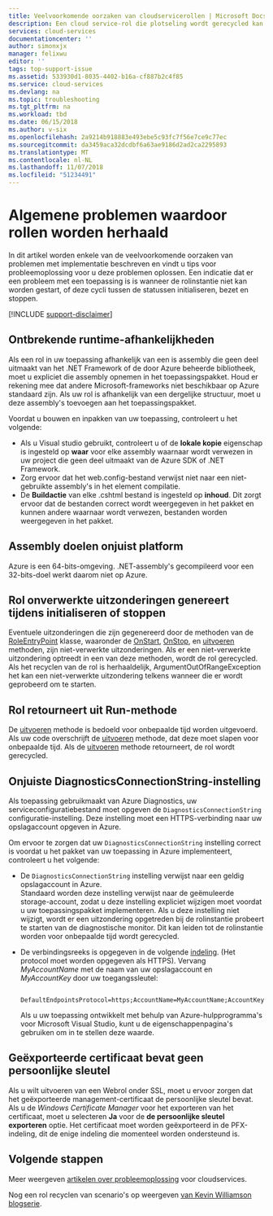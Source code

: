 ```yaml
---
title: Veelvoorkomende oorzaken van cloudservicerollen | Microsoft Docs
description: Een cloud service-rol die plotseling wordt gerecycled kan leiden tot significante downtime. Hier volgen enkele veelvoorkomende problemen waardoor rollen worden gerecycled, waarmee u downtime verminderen.
services: cloud-services
documentationcenter: ''
author: simonxjx
manager: felixwu
editor: ''
tags: top-support-issue
ms.assetid: 533930d1-8035-4402-b16a-cf887b2c4f85
ms.service: cloud-services
ms.devlang: na
ms.topic: troubleshooting
ms.tgt_pltfrm: na
ms.workload: tbd
ms.date: 06/15/2018
ms.author: v-six
ms.openlocfilehash: 2a9214b918883e493ebe5c93fc7f56e7ce9c77ec
ms.sourcegitcommit: da3459aca32dcdbf6a63ae9186d2ad2ca2295893
ms.translationtype: MT
ms.contentlocale: nl-NL
ms.lasthandoff: 11/07/2018
ms.locfileid: "51234491"
---
```

# <a name="common-issues-that-cause-roles-to-recycle"></a>Algemene problemen waardoor rollen worden herhaald
In dit artikel worden enkele van de veelvoorkomende oorzaken van problemen met implementatie beschreven en vindt u tips voor probleemoplossing voor u deze problemen oplossen. Een indicatie dat er een probleem met een toepassing is is wanneer de rolinstantie niet kan worden gestart, of deze cycli tussen de statussen initialiseren, bezet en stoppen.

[!INCLUDE [support-disclaimer](../../includes/support-disclaimer.md)]

## <a name="missing-runtime-dependencies"></a>Ontbrekende runtime-afhankelijkheden
Als een rol in uw toepassing afhankelijk van een is assembly die geen deel uitmaakt van het .NET Framework of de door Azure beheerde bibliotheek, moet u expliciet die assembly opnemen in het toepassingspakket. Houd er rekening mee dat andere Microsoft-frameworks niet beschikbaar op Azure standaard zijn. Als uw rol is afhankelijk van een dergelijke structuur, moet u deze assembly's toevoegen aan het toepassingspakket.

Voordat u bouwen en inpakken van uw toepassing, controleert u het volgende:

* Als u Visual studio gebruikt, controleert u of de **lokale kopie** eigenschap is ingesteld op **waar** voor elke assembly waarnaar wordt verwezen in uw project die geen deel uitmaakt van de Azure SDK of .NET Framework.
* Zorg ervoor dat het web.config-bestand verwijst niet naar een niet-gebruikte assembly's in het element compilatie.
* De **Buildactie** van elke .cshtml bestand is ingesteld op **inhoud**. Dit zorgt ervoor dat de bestanden correct wordt weergegeven in het pakket en kunnen andere waarnaar wordt verwezen, bestanden worden weergegeven in het pakket.

## <a name="assembly-targets-wrong-platform"></a>Assembly doelen onjuist platform
Azure is een 64-bits-omgeving. .NET-assembly's gecompileerd voor een 32-bits-doel werkt daarom niet op Azure.

## <a name="role-throws-unhandled-exceptions-while-initializing-or-stopping"></a>Rol onverwerkte uitzonderingen genereert tijdens initialiseren of stoppen
Eventuele uitzonderingen die zijn gegenereerd door de methoden van de [RoleEntryPoint] klasse, waaronder de [OnStart], [OnStop], en [uitvoeren] methoden, zijn niet-verwerkte uitzonderingen. Als er een niet-verwerkte uitzondering optreedt in een van deze methoden, wordt de rol gerecycled. Als het recyclen van de rol is herhaaldelijk, ArgumentOutOfRangeException het kan een niet-verwerkte uitzondering telkens wanneer die er wordt geprobeerd om te starten.

## <a name="role-returns-from-run-method"></a>Rol retourneert uit Run-methode
De [uitvoeren] methode is bedoeld voor onbepaalde tijd worden uitgevoerd. Als uw code overschrijft de [uitvoeren] methode, dat deze moet slapen voor onbepaalde tijd. Als de [uitvoeren] methode retourneert, de rol wordt gerecycled.

## <a name="incorrect-diagnosticsconnectionstring-setting"></a>Onjuiste DiagnosticsConnectionString-instelling
Als toepassing gebruikmaakt van Azure Diagnostics, uw serviceconfiguratiebestand moet opgeven de `DiagnosticsConnectionString` configuratie-instelling. Deze instelling moet een HTTPS-verbinding naar uw opslagaccount opgeven in Azure.

Om ervoor te zorgen dat uw `DiagnosticsConnectionString` instelling correct is voordat u het pakket van uw toepassing in Azure implementeert, controleert u het volgende:  

* De `DiagnosticsConnectionString` instelling verwijst naar een geldig opslagaccount in Azure.  
  Standaard worden deze instelling verwijst naar de geëmuleerde storage-account, zodat u deze instelling expliciet wijzigen moet voordat u uw toepassingspakket implementeren. Als u deze instelling niet wijzigt, wordt er een uitzondering opgetreden bij de rolinstantie probeert te starten van de diagnostische monitor. Dit kan leiden tot de rolinstantie worden voor onbepaalde tijd wordt gerecycled.
* De verbindingsreeks is opgegeven in de volgende [indeling](../storage/common/storage-configure-connection-string.md). (Het protocol moet worden opgegeven als HTTPS). Vervang *MyAccountName* met de naam van uw opslagaccount en *MyAccountKey* door uw toegangssleutel:    

        DefaultEndpointsProtocol=https;AccountName=MyAccountName;AccountKey=MyAccountKey

  Als u uw toepassing ontwikkelt met behulp van Azure-hulpprogramma's voor Microsoft Visual Studio, kunt u de eigenschappenpagina's gebruiken om in te stellen deze waarde.

## <a name="exported-certificate-does-not-include-private-key"></a>Geëxporteerde certificaat bevat geen persoonlijke sleutel
Als u wilt uitvoeren van een Webrol onder SSL, moet u ervoor zorgen dat het geëxporteerde management-certificaat de persoonlijke sleutel bevat. Als u de *Windows Certificate Manager* voor het exporteren van het certificaat, moet u selecteren **Ja** voor de **de persoonlijke sleutel exporteren** optie. Het certificaat moet worden geëxporteerd in de PFX-indeling, dit de enige indeling die momenteel worden ondersteund is.

## <a name="next-steps"></a>Volgende stappen
Meer weergeven [artikelen over probleemoplossing](https://azure.microsoft.com/documentation/articles/?tag=top-support-issue&product=cloud-services) voor cloudservices.

Nog een rol recyclen van scenario's op weergeven [van Kevin Williamson blogserie](https://blogs.msdn.com/b/kwill/archive/2013/08/09/windows-azure-paas-compute-diagnostics-data.aspx).

[RoleEntryPoint]: https://msdn.microsoft.com/library/microsoft.windowsazure.serviceruntime.roleentrypoint.aspx
[OnStart]: https://msdn.microsoft.com/library/microsoft.windowsazure.serviceruntime.roleentrypoint.onstart.aspx
[OnStop]: https://msdn.microsoft.com/library/microsoft.windowsazure.serviceruntime.roleentrypoint.onstop.aspx
[Uitvoeren]: https://msdn.microsoft.com/library/microsoft.windowsazure.serviceruntime.roleentrypoint.run.aspx
